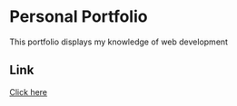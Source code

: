 # Personal Portfolio
This portfolio displays my knowledge of web development
## Link
[Click here](https://devin-the-dev.github.io/Responsive-Portfolio/)
